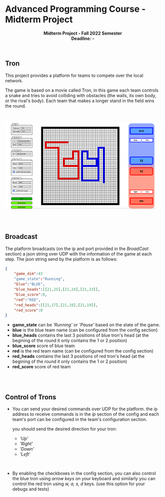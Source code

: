 # Advanced Programming Course - Midterm Project
<p  align="center"> <b>Midterm Project - Fall 2022 Semester <br> Deadline: - </b> </p>

</br>

## Tron

This project provides a platform for teams to compete over the local network.

The game is based on a movie called Tron, in this game each team controls a snake and tries to avoid colliding with obstacles (the walls, its own body, or the rival's body). Each team that makes a longer stand in the field wins the round.



</br>
<p align="center">
<img src="resources/Tron.png" alt="Tron"
title="Tron" width="1000" align="middle" />
</p>
</br>

</br>

## Broadcast
The platform broadcasts (on the ip and port provided in the *BroadCast* section) a json string over UDP with the information of the game at each step. The json string send by the platform is as follows:

```json
{
    "game_dim":43
    "game_state":"Running",
    "blue":"BLUE",
    "blue_heads":[[21,25],[21,24],[21,23]],
    "blue_score":0,
    "red":"RED",
    "red_heads":[[21,17],[21,18],[21,19]],
    "red_score":0
}
```

- **game_state** can be *'Running'* or *'Pause'* based on the state of the game.
- **blue** is the blue team name (can be configured from the config section)
- **blue_heads** contains the last 3 positions of blue tron's head (at the begining of the round it only contains the 1 or 2 position)
- **blue_score** score of blue team
- **red** is the red team name (can be configured from the config section)
- **red_heads** contains the last 3 positions of red tron's head (at the begining of the round it only contains the 1 or 2 position)
- **red_score** score of red team

</br>
</br>

## Control of Trons


- You can send your desired commands over UDP for the platform. the ip address to receive commands is in the *ip* section of the config and each team's port can be configured in the team's configuration section.
    
    you should send the desired direction for your tron:
    
    - *'Up'*
    - *'Right'*
    - *'Down'*
    - *'Left'*

</br>

- By enabling the checkboxes in the config section, you can also control the blue tron using *arrow keys* on your keyboard and similarly you can control the red tron using *w, a, s, d* keys. (use this option for your debugs and tests)